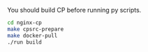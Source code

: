 You should build CP before running py scripts.
```Bash
cd nginx-cp
make cpsrc-prepare
make docker-pull
./run build
```
